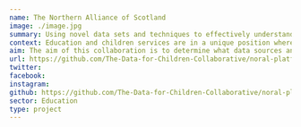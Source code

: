 ```yaml
---
name: The Northern Alliance of Scotland
image: ./image.jpg
summary: Using novel data sets and techniques to effectively understand the impact of child poverty on education within urban and rural contexts.
context: Education and children services are in a unique position where they can work collaboratively across sectors to reduce structural inequalities and collaborate with a wide range of stakeholders to get it right for every child. This can be facilitated by having a deeper understanding of the mechanisms in which educational attainment can be negatively affected by poverty and subsequently support professionals to design bespoke interventions suitable to their own unique context and achieve excellence and equity of educational outcomes for children and young people.
aim: The aim of this collaboration is to determine what data sources and techniques best reflect the challenges of child poverty, and subsequently provide a means to assess the poverty related attainment gap as a result – which will further allow individual school settings, local authorities and other bodies to plan targeted interventions to reduce it.
url: https://github.com/The-Data-for-Children-Collaborative/noral-platform-research
twitter:
facebook:
instagram:
github: https://github.com/The-Data-for-Children-Collaborative/noral-platform-research
sector: Education
type: project
---
```

